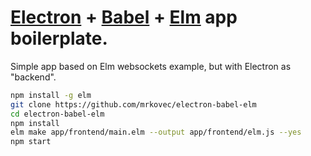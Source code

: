 # [Electron](http://electron.atom.io/)  + [Babel](https://babeljs.io/)  + [Elm](http://elm-lang.org/)  app boilerplate.

Simple app based on Elm websockets example, but with Electron as "backend".

```bash
npm install -g elm
git clone https://github.com/mrkovec/electron-babel-elm
cd electron-babel-elm
npm install
elm make app/frontend/main.elm --output app/frontend/elm.js --yes
npm start
```

